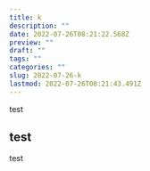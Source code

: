 ```yaml
---
title: k
description: ""
date: 2022-07-26T08:21:22.568Z
preview: ""
draft: ""
tags: ""
categories: ""
slug: 2022-07-26-k
lastmod: 2022-07-26T08:21:43.491Z
---
```

test

## test

test
